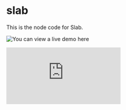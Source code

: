 # slab

This is the node code for Slab.

![You can view a live demo here](https://slab.coroutine.co)

![You can find out more here](https://coroutine.co/javascript/node/vue/2018/09/29/Vue.html)

